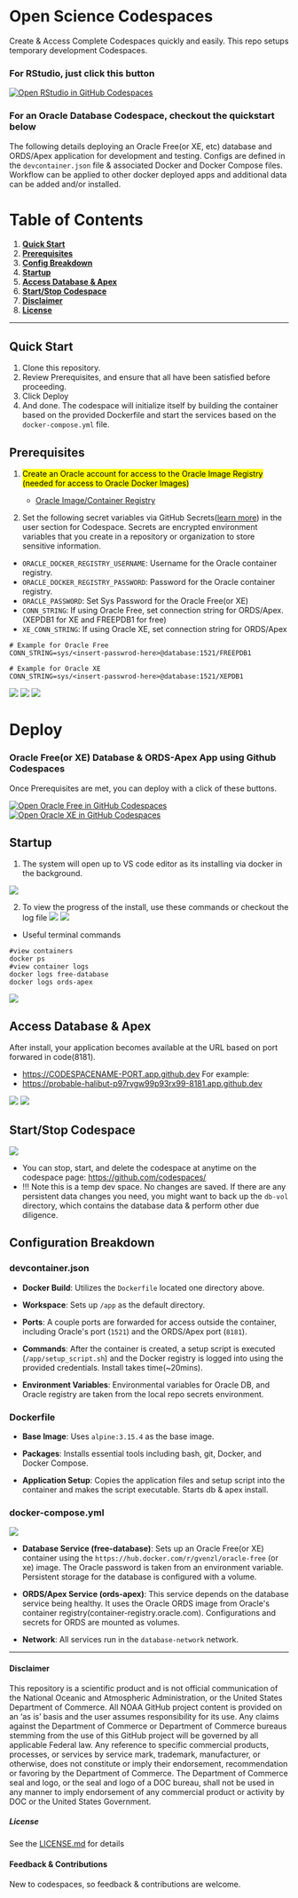 # Open Science Codespaces
Create & Access Complete Codespaces quickly and easily. This repo setups temporary development Codespaces.  

### For RStudio, just click this button
[![Open RStudio in GitHub Codespaces](./docs/badge_rstudio.png)](https://codespaces.new/MichaelAkridge-NOAA/Oracle-Apex-Docker-Stack-Github-Codespace?devcontainer_path=.devcontainer%2Frstudio%2Fdevcontainer.json)

### For an Oracle Database Codespace, checkout the quickstart below
The following details deploying an Oracle Free(or XE, etc) database and ORDS/Apex application for development and testing. Configs are defined in the `devcontainer.json` file & associated Docker and Docker Compose files. Workflow can be applied to other docker deployed apps and additional data can be added and/or installed.
# Table of Contents
1. **[Quick Start](#quick-start)**
2. **[Prerequisites](#prerequisites)**
3. **[Config Breakdown](#configuration-breakdown)**
5. **[Startup](#startup)**
6. **[Access Database & Apex](#access-database--apex)**
7. **[Start/Stop Codespace](#configuration-breakdown)**
8. **[Disclaimer](#disclaimer)**
9. **[License](#license)**
***
## Quick Start
1. Clone this repository.
2. Review Prerequisites, and ensure that all have been satisfied before proceeding.
4. Click Deploy 
5. And done. The codespace will initialize itself by building the container based on the provided Dockerfile and start the services based on the `docker-compose.yml` file.

## Prerequisites
1. <mark>Create an Oracle account for access to the Oracle Image Registry (needed for access to Oracle Docker Images)</mark>
	- [Oracle Image/Container Registry](https://container-registry.oracle.com/ords/f?p=113:10)

2. Set the following secret variables via GitHub Secrets([learn more](https://docs.github.com/en/actions/security-guides/using-secrets-in-github-actions)) in the user section for Codespace. Secrets are encrypted environment variables that you create in a repository or organization to store sensitive information.
  - `ORACLE_DOCKER_REGISTRY_USERNAME`: Username for the Oracle container registry.
  - `ORACLE_DOCKER_REGISTRY_PASSWORD`: Password for the Oracle container registry.
  - `ORACLE_PASSWORD`: Set Sys Password for the Oracle Free(or XE)
  - `CONN_STRING`: If using Oracle Free, set connection string for ORDS/Apex. (XEPDB1 for XE and FREEPDB1 for free)
  - `XE_CONN_STRING`: If using Oracle XE, set connection string for ORDS/Apex
```
# Example for Oracle Free
CONN_STRING=sys/<insert-passwrod-here>@database:1521/FREEPDB1

# Example for Oracle XE
CONN_STRING=sys/<insert-passwrod-here>@database:1521/XEPDB1
```
![](./docs/01.png)
![](./docs/02.png)
![](./docs/03.png)

# Deploy
### Oracle Free(or XE) Database & ORDS-Apex App using Github Codespaces
Once Prerequisites are met, you can deploy with a click of these buttons. 

[![Open Oracle Free in GitHub Codespaces](./docs/badge_free.png)](https://codespaces.new/MichaelAkridge-NOAA/Oracle-Apex-Docker-Stack-Github-Codespace?devcontainer_path=.devcontainer%2Ffree%2Fdevcontainer.json)[![Open Oracle XE in GitHub Codespaces](./docs/badge_xe.png)](https://codespaces.new/MichaelAkridge-NOAA/Oracle-Apex-Docker-Stack-Github-Codespace?devcontainer_path=.devcontainer%2Fxe%2Fdevcontainer.json)

## Startup
1. The system will open up to VS code editor as its installing via docker in the background.

![](./docs/11.png)

2. To view the progress of the install, use these commands or checkout the log file
![](./docs/11b.png)
![](./docs/12.png)
- Useful terminal commands
```
#view containers
docker ps
#view container logs
docker logs free-database
docker logs ords-apex
```
![](./docs/11d.png)

## Access Database & Apex
After install,  your application becomes available at the URL based on port forwared in code(8181).  
- https://CODESPACENAME-PORT.app.github.dev
For example:
- https://probable-halibut-p97rvgw99p93rx99-8181.app.github.dev

![](./docs/13.png)
![](./docs/14.png)

## Start/Stop Codespace
![](./docs/15.png)
- You can stop, start, and delete the codespace at anytime on the codespace page: https://github.com/codespaces/
- !!! Note this is a temp dev space. No changes are saved. If there are any persistent data changes you need, you might want to back up the `db-vol` directory, which contains the database data & perform other due diligence.
## Configuration Breakdown

### devcontainer.json

- **Docker Build**: Utilizes the `Dockerfile` located one directory above.
  
- **Workspace**: Sets up `/app` as the default directory.
  
- **Ports**: A couple ports are forwarded for access outside the container, including Oracle's port (`1521`) and the ORDS/Apex port (`8181`).
  
- **Commands**: After the container is created, a setup script is executed (`/app/setup_script.sh`) and the Docker registry is logged into using the provided credentials. Install takes time(~20mins). 
  
- **Environment Variables**: Environmental variables for Oracle DB, and Oracle registry are taken from the local repo secrets environment.

### Dockerfile

- **Base Image**: Uses `alpine:3.15.4` as the base image.
  
- **Packages**: Installs essential tools including bash, git, Docker, and Docker Compose.
  
- **Application Setup**: Copies the application files and setup script into the container and makes the script executable. Starts db & apex install. 

### docker-compose.yml
![](./docs/2022_docker_stack.png)
- **Database Service (free-database)**: Sets up an Oracle Free(or XE) container using the `https://hub.docker.com/r/gvenzl/oracle-free` (or xe) image. The Oracle password is taken from an environment variable. Persistent storage for the database is configured with a volume. 

- **ORDS/Apex Service (ords-apex)**: This service depends on the database service being healthy. It uses the Oracle ORDS image from Oracle's container registry(container-registry.oracle.com). Configurations and secrets for ORDS are mounted as volumes.

- **Network**: All services run in the `database-network` network.
----------
#### Disclaimer
This repository is a scientific product and is not official communication of the National Oceanic and Atmospheric Administration, or the United States Department of Commerce. All NOAA GitHub project content is provided on an ‘as is’ basis and the user assumes responsibility for its use. Any claims against the Department of Commerce or Department of Commerce bureaus stemming from the use of this GitHub project will be governed by all applicable Federal law. Any reference to specific commercial products, processes, or services by service mark, trademark, manufacturer, or otherwise, does not constitute or imply their endorsement, recommendation or favoring by the Department of Commerce. The Department of Commerce seal and logo, or the seal and logo of a DOC bureau, shall not be used in any manner to imply endorsement of any commercial product or activity by DOC or the United States Government.

##### License
See the [LICENSE.md](./LICENSE.md) for details

#### Feedback & Contributions
New to codespaces, so feedback & contributions are welcome.
